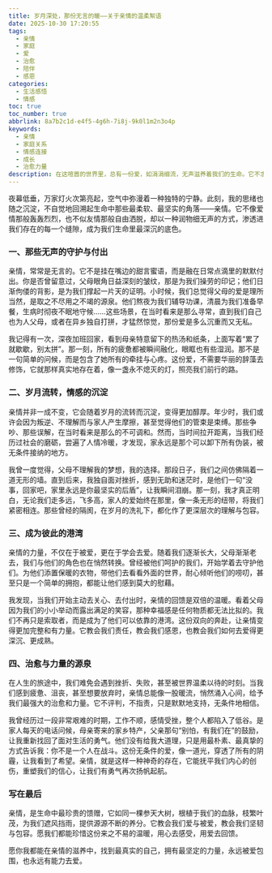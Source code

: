 ```yaml
---
title: 岁月深处，那份无言的暖——关于亲情的温柔絮语
date: 2025-10-30 17:20:55
tags:
  - 亲情
  - 家庭
  - 爱
  - 治愈
  - 陪伴
  - 感恩
categories:
  - 生活感悟
  - 情感
toc: true
toc_number: true
abbrlink: 8a7b2c1d-e4f5-4g6h-7i8j-9k0l1m2n3o4p
keywords:
  - 亲情
  - 家庭关系
  - 情感连接
  - 成长
  - 治愈力量
description: 在这喧嚣的世界里，总有一份爱，如涓涓细流，无声滋养着我们的生命。它不求回报，不计得失，只是默默地守护，温柔地包容。这份爱，便是亲情。它深植于我们的血脉，贯穿于我们的岁月，是我们生命中最坚韧、最温暖的底色。今天，让我们一起走进这份深沉而美好的情感，感受它带来的力量与慰藉。
---
```


夜幕低垂，万家灯火次第亮起，空气中弥漫着一种独特的宁静。此刻，我的思绪也随之沉淀，不自觉地回溯起生命中那些最柔软、最坚实的角落——亲情。它不像爱情那般轰轰烈烈，也不似友情那般自由洒脱，却以一种润物细无声的方式，渗透进我们存在的每一个缝隙，成为我们生命里最深沉的底色。

### 一、那些无声的守护与付出

亲情，常常是无言的。它不是挂在嘴边的甜言蜜语，而是融在日常点滴里的默默付出。你是否曾留意过，父母眼角日益深刻的皱纹，那是为我们操劳的印记；他们日渐佝偻的背影，是为我们撑起一片天的证明。小时候，我们总觉得父母的爱是理所当然，是取之不尽用之不竭的源泉。他们熬夜为我们辅导功课，清晨为我们准备早餐，生病时彻夜不眠地守候……这些场景，在当时看来是那么寻常，直到我们自己也为人父母，或者在异乡独自打拼，才猛然惊觉，那份爱是多么沉重而又无私。

我记得有一次，深夜加班回家，看到母亲特意留下的热汤和纸条，上面写着“累了就歇歇，别太拼”。那一刻，所有的疲惫都被瞬间融化，眼眶也有些湿润。那不是一句简单的问候，而是包含了她所有的牵挂与心疼。这份爱，不需要华丽的辞藻去修饰，它就那样真实地存在着，像一盏永不熄灭的灯，照亮我们前行的路。

### 二、岁月流转，情感的沉淀

亲情并非一成不变，它会随着岁月的流转而沉淀，变得更加醇厚。年少时，我们或许会因为叛逆、不理解而与家人产生摩擦，甚至觉得他们的管束是束缚。那些争吵、那些误解，在当时看来是那么的不可调和。然而，当时间拉开距离，当我们经历过社会的磨砺，尝遍了人情冷暖，才发现，家永远是那个可以卸下所有伪装，被无条件接纳的地方。

我曾一度觉得，父母不理解我的梦想，我的选择。那段日子，我们之间仿佛隔着一道无形的墙。直到后来，我独自面对挫折，感到无助和迷茫时，是他们一句“没事，回家吧，家里永远是你最坚实的后盾”，让我瞬间泪崩。那一刻，我才真正明白，无论我们走多远，飞多高，家人的爱始终在那里，像一条无形的纽带，将我们紧密相连。那些曾经的隔阂，在岁月的洗礼下，都化作了更深层次的理解与包容。

### 三、成为彼此的港湾

亲情的力量，不仅在于被爱，更在于学会去爱。随着我们逐渐长大，父母渐渐老去，我们与他们的角色也在悄然转换。曾经被他们呵护的我们，开始学着去守护他们。为他们添置保暖的衣物，带他们去看看外面的世界，耐心倾听他们的唠叨，甚至只是一个简单的拥抱，都能让他们感到莫大的慰藉。

我发现，当我们开始主动去关心、去付出时，亲情的回馈是双倍的温暖。看着父母因为我们的小小举动而露出满足的笑容，那种幸福感是任何物质都无法比拟的。我们不再只是索取者，而是成为了他们可以依靠的港湾。这份双向的奔赴，让亲情变得更加完整和有力量。它教会我们责任，教会我们感恩，也教会我们如何去爱得更深沉、更成熟。

### 四、治愈与力量的源泉

在人生的旅途中，我们难免会遇到挫折、失败，甚至被世界温柔以待的时刻。当我们感到疲惫、沮丧，甚至想要放弃时，亲情总能像一股暖流，悄然涌入心间，给予我们最强大的治愈和力量。它不评判，不指责，只是默默地支持，无条件地相信。

我曾经历过一段非常艰难的时期，工作不顺，感情受挫，整个人都陷入了低谷。是家人每天的电话问候，母亲寄来的家乡特产，父亲那句“别怕，有我们在”的鼓励，让我重新找回了面对生活的勇气。他们没有给我大道理，只是用最朴素、最真挚的方式告诉我：你不是一个人在战斗。这份无条件的爱，像一道光，穿透了所有的阴霾，让我看到了希望。亲情，就是这样一种神奇的存在，它能抚平我们内心的创伤，重塑我们的信心，让我们有勇气再次扬帆起航。

### 写在最后

亲情，是生命中最珍贵的馈赠，它如同一棵参天大树，根植于我们的血脉，枝繁叶茂，为我们遮风挡雨，提供源源不断的养分。它教会我们爱与被爱，教会我们坚韧与包容。愿我们都能珍惜这份来之不易的温暖，用心去感受，用爱去回馈。

愿你我都能在亲情的滋养中，找到最真实的自己，拥有最坚定的力量，永远被爱包围，也永远有能力去爱。